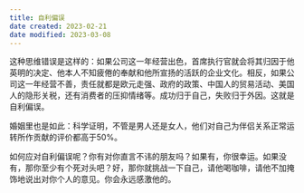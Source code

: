 ```yaml
---
title: 自利偏误
date created: 2023-02-21
date modified: 2023-03-08
---
```


这种思维错误是这样的：如果公司这一年经营出色，首席执行官就会将其归因于他英明的决定、他本人不知疲倦的奉献和他所宣扬的活跃的企业文化。相反，如果公司这一年经营不善，责任就都是欧元走强、政府的政策、中国人的贸易活动、美国人的隐形关税，还有消费者的压抑情绪等。成功归于自己，失败归于外因。这就是自利偏误。

婚姻里也是如此：科学证明，不管是男人还是女人，他们对自己为伴侣关系正常运转所作贡献的评价都高于50%。

如何应对自利偏误呢？你有对你直言不讳的朋友吗？如果有，你很幸运。如果没有，那你至少有个死对头吧？好，那你就挑战一下自己，请他喝咖啡，请他不加掩饰地说出对你个人的意见。你会永远感激他的。
